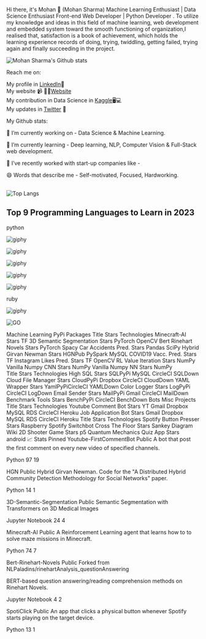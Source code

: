 Hi there, it's Mohan 👋 (Mohan Sharma)
Machine Learning Enthusiast | Data Science Enthusiast  Front-end Web Developer | Python Developer .
To utilize my knowledge and ideas in this field of machine learning, web development and embedded system toward the smooth functioning of organization,I realised that, satisfaction is a book of achievement, which holds the learning experience records of doing, trying, twiddling, getting failed, trying again and finally succeeding in the project.


![Mohan Sharma's Github stats](https://github-readme-stats.vercel.app/api?username=mohansharma077&theme=highcontrast&show_icons=true&count_private=true)



Reach me on:



 My profile in [LinkedIn](www.linkedin.com/in/mohansharma077)💼<br>
 My website  📹 ✍🏾[Website](https://mohansharma1.durable.co/)<br>
 My contribution in Data Science in [Kaggle](www.kaggle.com/mohansharma0777)🖥💻<br>
 My updates in [Twitter](www.twitter.com/mohansharma077) 💬<br>

My Github stats:

🔭 I’m currently working on - Data Science & Machine Learning.

🌱 I’m currently learning - Deep learning, NLP, Computer Vision & Full-Stack web development.

👯 I’ve recently worked with start-up companies like - 

😄 Words that describe me - Self-motivated, Focused, Hardworking.
<br><br>

![Top Langs](https://github-readme-stats.vercel.app/api/top-langs/?username=mohansharma077&theme=tokyonight)


<h2>Top 9 Programming Languages to Learn in 2023</h2>
<p>python</p>

![giphy](https://github.com/mohansharma077/mohansharma077/assets/104629829/42dd53d2-e9aa-4432-a2ce-3043e6964145)

![giphy](https://github.com/mohansharma077/mohansharma077/assets/104629829/242e095c-9c43-4a9f-aa7e-6ced401823ae)

![giphy](https://github.com/mohansharma077/mohansharma077/assets/104629829/bd5b57f0-16ed-4a11-ba12-3f424db67ad4)

![giphy](https://github.com/mohansharma077/mohansharma077/assets/104629829/b0886d66-e543-4ec3-9554-5873865eee55)

![giphy](https://github.com/mohansharma077/mohansharma077/assets/104629829/f4d152db-2774-46d0-8181-877f814c1f60)

<p>ruby</p>

![giphy](https://github.com/mohansharma077/mohansharma077/assets/104629829/1c752c96-2787-4151-b66a-fd2c65554494)

![GO](https://github.com/mohansharma077/mohansharma077/assets/104629829/b8d56730-3bcc-451b-98dc-49d270e30070)



Machine Learning	PyPi Packages
Title	Stars	Technologies
Minecraft-AI	Stars	TF
3D Semantic Segmentation	Stars	PyTorch OpenCV
Bert Rinehart Novels	Stars	PyTorch Spacy
Car Accidents Pred.	Stars	Pandas SciPy
Hybrid Girvan Newman	Stars	HGNPub PySpark
MySQL
COVID19 Vacc. Pred.	Stars	TF
Instagram Likes Pred.	Stars	TF OpenCV
RL Value Iteration	Stars	NumPy
Vanilla Numpy CNN	Stars	NumPy
Vanilla Numpy NN	Stars	NumPy	
Title	Stars	Technologies
High SQL	Stars	SQLPyPi MySQL
CircleCI SQLDown
Cloud File Manager	Stars	CloudPyPi Dropbox
CircleCI CloudDown
YAML Wrapper	Stars	YamlPyPiCircleCI
YAMLDown
Color Logger	Stars	LogPyPi CircleCI
LogDown
Email Sender	Stars	MailPyPi Gmail
CircleCI MailDown
Benchmark Tools	Stars	BenchPyPi CircleCI
BenchDown
Bots	Misc Projects
Title	Stars	Technologies
Youtube Comment Bot	Stars	YT Gmail Dropbox
MySQL RDS
CircleCI Heroku
Job Application Bot	Stars	Gmail Dropbox
MySQL RDS
CircleCI Heroku	
Title	Stars	Technologies
Spotify Button Presser	Stars	Raspberry Spotify
Switchbot
Cross The Floor	Stars	Sankey Diagram
Wiki
2D Shooter Game	Stars	p5
Quantum Mechanics Quiz App	Stars	android
📈 Stats
Pinned
 Youtube-FirstCommentBot Public
A bot that post the first comment on every new video of specified channels.

 Python  97  19

 HGN Public
Hybrid Girvan Newman. Code for the "A Distributed Hybrid Community Detection Methodology for Social Networks" paper.

 Python  14  1

 3D-Semantic-Segmentation Public
Semantic Segmentation with Transformers on 3D Medical Images

 Jupyter Notebook  24  4

 Minecraft-AI Public
A Reinforcement Learning agent that learns how to to solve maze missions in Minecraft.

 Python  74  7

 Bert-Rinehart-Novels Public
Forked from NLPaladins/rinehartAnalysis_questionAnswering

BERT-based question answering/reading comprehension methods on Rinehart Novels.

 Jupyter Notebook  4  2

 SpotiClick Public
An app that clicks a physical button whenever Spotify starts playing on the target device.

 Python  13  1






